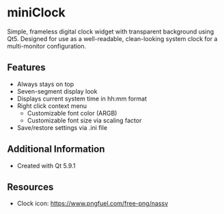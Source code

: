# miniClock
Simple, frameless digital clock widget with transparent background using Qt5.
Designed for use as a well-readable, clean-looking system clock for a multi-monitor configuration.

## Features
* Always stays on top
* Seven-segment display look
* Displays current system time in hh:mm format
* Right click context menu
  * Customizable font color (ARGB)
  * Customizable font size via scaling factor
* Save/restore settings via .ini file

## Additional Information
* Created with Qt 5.9.1

## Resources
* Clock icon: https://www.pngfuel.com/free-png/nassv
